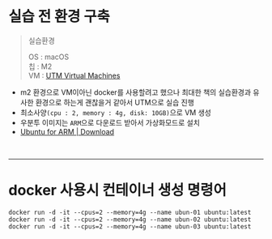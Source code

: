 # 실습 전 환경 구축

> 실습환경
> 
> OS : macOS  
> 칩 : M2  
> VM : [UTM Virtual Machines](https://mac.getutm.app/)

- m2 환경으로 VM이아닌 docker를 사용할려고 했으나 최대한 책의 실습환경과 유사한 환경으로 하는게 괜찮을거 같아서 UTM으로 실습 진행
- 최소사양`(cpu : 2, memory : 4g, disk: 10GB)`으로 VM 생성
- 우분투 이미지는 `ARM`으로 다운로드 받아서 가상화모드로 설치
- [Ubuntu for ARM | Download](https://ubuntu.com/download/server/arm)

<br/>

---
# docker 사용시 컨테이너 생성 명령어

```shell
docker run -d -it --cpus=2 --memory=4g --name ubun-01 ubuntu:latest
docker run -d -it --cpus=2 --memory=4g --name ubun-02 ubuntu:latest
docker run -d -it --cpus=2 --memory=4g --name ubun-03 ubuntu:latest
```